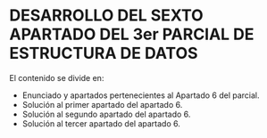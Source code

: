 # DESARROLLO DEL SEXTO APARTADO DEL 3er PARCIAL DE ESTRUCTURA DE DATOS
El contenido se divide en:

- Enunciado y apartados pertenecientes al Apartado 6 del parcial.
- Solución al primer apartado del apartado 6.
- Solución al segundo apartado del apartado 6.
- Solución al tercer apartado del apartado 6.
